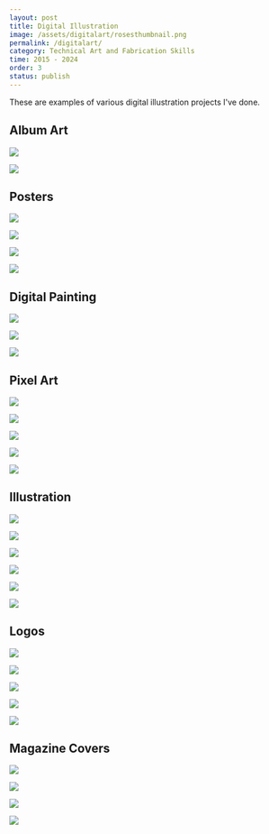 ```yaml
---
layout: post
title: Digital Illustration
image: /assets/digitalart/rosesthumbnail.png
permalink: /digitalart/
category: Technical Art and Fabrication Skills
time: 2015 - 2024
order: 3
status: publish
---
```


These are examples of various digital illustration projects I've done.

## Album Art

![](/assets/digitalart/VersaillesAffairAlbumArt.png)

![](/assets/digitalart/AlbumArt-Versailles-2018.PNG)

## Posters

![](/assets/digitalart/GBCravesmallGif.gif)

![](/assets/digitalart/20170426_Siobhan_O_Loughlin_0344.png)

![](/assets/digitalart/BrunchPoster1-2020.PNG)

![](/assets/digitalart/laboheme.png)

## Digital Painting

![](/assets/digitalart/digitalsketchportraitstudy.png)

![](/assets/digitalart/VintageStudy-2020.JPG)

![](/assets/digitalart/digitalsketchmonochrome.png)

## Pixel Art

![](/assets/digitalart/pixelbunny.png)

![](/assets/digitalart/pixelsnail.png)

![](/assets/digitalart/rosesthumbnail.png)

![](/assets/digitalart/TwitchNoc.png)

![](/assets/digitalart/PixelTarot01-2018.PNG)

## Illustration

![](/assets/digitalart/digitalsketchbike.png)

![](/assets/digitalart/digitalsketchcatsuit.png)

![](/assets/digitalart/CyberpunkDoodle-5-1-2020.png)

![](/assets/digitalart/BeachPinup.png)

![](/assets/digitalart/BookCoverVintage_2020.PNG)

![](/assets/digitalart/EscapeNewHavenNewspaper.png)

## Logos

![](/assets/digitalart/logo_lipswettheevil4.png)

![](/assets/digitalart/Brodega2.png)

![](/assets/digitalart/logo_glassblowing2.png)

![](/assets/digitalart/cupcakesobviously3a.png)

![](/assets/digitalart/LogoToughpuppy-2017.PNG)

## Magazine Covers

![](/assets/digitalart/BurnBeforeReadingOct2020.PNG)

![](/assets/digitalart/BurnBeforeReadingNov2020.png)

![](/assets/digitalart/BurnBeforeReadingDec2020.png)

![](/assets/digitalart/BBRSubmit.PNG)
